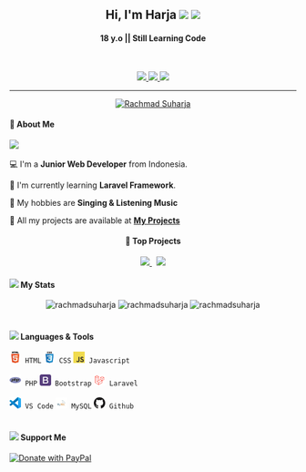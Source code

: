 <h2 align="center">
  Hi, I'm Harja 
  <img src="https://media.giphy.com/media/hvRJCLFzcasrR4ia7z/giphy.gif" width="28"/>
  <img src="https://emojis.slackmojis.com/emojis/images/1531849430/4246/blob-sunglasses.gif?1531849430" width="30"/>
</h2>

<h4 align="center">18 y.o || Still Learning Code</h4>
<br>
<p align="center">
  <a href="https://instagram.com/harjakrepp_">
    <img src="https://img.shields.io/badge/-Instagram-05122A?style=flat&logo=instagram" width="80">
  </a>
  <a href="https://discordapp.com/users/862002535610056734">
    <img src="https://img.shields.io/badge/-Discord-05122A?style=flat&logo=discord" width="80">
  </a>
  <a href="https://facebook.com/harjakrepp">
    <img src="https://img.shields.io/badge/-Facebook-05122A?style=flat&logo=facebook" width="80">
  </a>
  <br>
</p>

***

<p align="center">
  <a href="https://github.com/rachmadsuharja">
    <img src="https://komarev.com/ghpvc/?username=rachmadsuharja&style=for-the-badge&label=PROFILE%20VIEWS&color=9e1a03&style=flat%22" alt="Rachmad Suharja" />
  </a>
</p>

<h4>👨 About Me</h4>
<img src="https://media.giphy.com/media/4XXo8A7CIW1lZGgdhm/giphy.gif" width="250" />
<p>💻 I'm a <b>Junior Web Developer</b> from Indonesia.</p>
<p>🌱 I'm currently learning <b>Laravel Framework</b>.</p>
<p>🎵 My hobbies are <b>Singing & Listening Music</b></p>
<p>📓 All my projects are available at <a href="https://github.com/rachmadsuharja?tab=repositories"><b>My Projects</b></a></p>

<h4 align=center>
  📌
  Top Projects
</h4>
<div align="center">
  <a href="https://github.com/rachmadsuharja/hummatech_company">
    <img src="https://github-readme-stats.vercel.app/api/pin/?username=rachmadsuharja&repo=hummatech_company&show_owner=true&theme=tokyonight" width="350" />
  </a>
  &nbsp;
  <a href="https://github.com/rachmadsuharja/MVIEMAX_LV">
    <img src="https://github-readme-stats.vercel.app/api/pin/?username=rachmadsuharja&repo=MVIEMAX_LV&show_owner=true&theme=tokyonight" width="350" />
  </a>
</div>

<h4>
  <img src="https://media.giphy.com/media/gRYTjQAs04Pfydymgc/giphy.gif" width="18" />
  My Stats
</h4>
<div align="center">
  <img src="https://github-readme-stats.vercel.app/api?username=rachmadsuharja&show_icons=true&theme=tokyonight" alt="rachmadsuharja">
  <img src="https://github-readme-stats.vercel.app/api/top-langs/?username=rachmadsuharja&show_icons=true&theme=tokyonight&layout=compact" alt="rachmadsuharja">
  <img src="https://github-readme-streak-stats.herokuapp.com?user=rachmadsuharja&theme=github-dark-blue" alt="rachmadsuharja">
</div>

<br>

<h4>
  <img src="https://media2.giphy.com/media/QssGEmpkyEOhBCb7e1/giphy.gif?cid=ecf05e47a0n3gi1bfqntqmob8g9aid1oyj2wr3ds3mg700bl&rid=giphy.gif" width="18">
  Languages & Tools
</h4>

<div>
  <code><img height="20" alt="html" src="https://raw.githubusercontent.com/github/explore/80688e429a7d4ef2fca1e82350fe8e3517d3494d/topics/html/html.png"> HTML</code>
  <code><img height="20" alt="css" src="https://raw.githubusercontent.com/github/explore/80688e429a7d4ef2fca1e82350fe8e3517d3494d/topics/css/css.png"> CSS</code>
  <code><img height="20" alt="javascript" src="https://raw.githubusercontent.com/github/explore/80688e429a7d4ef2fca1e82350fe8e3517d3494d/topics/javascript/javascript.png"> Javascript</code>
</div>
<br>
<div width="100">
  <code><img height="20" alt="php" src="https://raw.githubusercontent.com/github/explore/ccc16358ac4530c6a69b1b80c7223cd2744dea83/topics/php/php.png"> PHP</code>
  <code><img height="20" alt="bootstrap" src="https://raw.githubusercontent.com/github/explore/80688e429a7d4ef2fca1e82350fe8e3517d3494d/topics/bootstrap/bootstrap.png"> Bootstrap</code>
  <code><img height="20" alt="laravel" src="https://raw.githubusercontent.com/github/explore/56a826d05cf762b2b50ecbe7d492a839b04f3fbf/topics/laravel/laravel.png"> Laravel</code>
</div>
<br>
<div>
  <code><img height="20" alt="" src="https://raw.githubusercontent.com/github/explore/bbd48b997e8d0bef63f676eca4da5e1f76487b56/topics/visual-studio-code/visual-studio-code.png"> VS Code</code>
  <code><img height="20" alt="" src="https://raw.githubusercontent.com/github/explore/80688e429a7d4ef2fca1e82350fe8e3517d3494d/topics/mysql/mysql.png"> MySQL</code>
  <code><img height="20" alt="" src="https://raw.githubusercontent.com/github/explore/78df643247d429f6cc873026c0622819ad797942/topics/github/github.png"> Github</code>
</div>
<br>

<h4>
  <img src="https://media.giphy.com/media/DnhfvCqrDXCaMWaFbQ/giphy.gif" width="26">
  Support Me
</h4>
<div>
  <a href="https://paypal.me/rachmadsuharja">
    <img src="https://raw.githubusercontent.com/stefan-niedermann/paypal-donate-button/master/paypal-donate-button.png" width="150" alt="Donate with PayPal" />
  </a>
</div>
